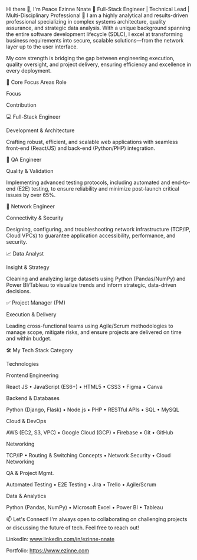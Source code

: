 Hi there 👋, I'm Peace Ezinne Nnate
🌟 Full-Stack Engineer | Technical Lead | Multi-Disciplinary Professional 🌟
I am a highly analytical and results-driven professional specializing in complex systems architecture, quality assurance, and strategic data analysis. With a unique background spanning the entire software development lifecycle (SDLC), I excel at transforming business requirements into secure, scalable solutions—from the network layer up to the user interface.

My core strength is bridging the gap between engineering execution, quality oversight, and project delivery, ensuring efficiency and excellence in every deployment.

🎯 Core Focus Areas
Role

Focus

Contribution

💻 Full-Stack Engineer

Development & Architecture

Crafting robust, efficient, and scalable web applications with seamless front-end (React/JS) and back-end (Python/PHP) integration.

🔬 QA Engineer

Quality & Validation

Implementing advanced testing protocols, including automated and end-to-end (E2E) testing, to ensure reliability and minimize post-launch critical issues by over 65%.

🔗 Network Engineer

Connectivity & Security

Designing, configuring, and troubleshooting network infrastructure (TCP/IP, Cloud VPCs) to guarantee application accessibility, performance, and security.

📈 Data Analyst

Insight & Strategy

Cleaning and analyzing large datasets using Python (Pandas/NumPy) and Power BI/Tableau to visualize trends and inform strategic, data-driven decisions.

✅ Project Manager (PM)

Execution & Delivery

Leading cross-functional teams using Agile/Scrum methodologies to manage scope, mitigate risks, and ensure projects are delivered on time and within budget.

🛠️ My Tech Stack
Category

Technologies

Frontend Engineering

React JS • JavaScript (ES6+) • HTML5 • CSS3 • Figma • Canva

Backend & Databases

Python (Django, Flask) • Node.js • PHP • RESTful APIs • SQL • MySQL

Cloud & DevOps

AWS (EC2, S3, VPC) • Google Cloud (GCP) • Firebase • Git • GitHub

Networking

TCP/IP • Routing & Switching Concepts • Network Security • Cloud Networking

QA & Project Mgmt.

Automated Testing • E2E Testing • Jira • Trello • Agile/Scrum

Data & Analytics

Python (Pandas, NumPy) • Microsoft Excel • Power BI • Tableau

📫 Let's Connect!
I'm always open to collaborating on challenging projects or discussing the future of tech. Feel free to reach out!

LinkedIn: www.linkedin.com/in/ezinne-nnate

Portfolio: https://www.ezinne.com
